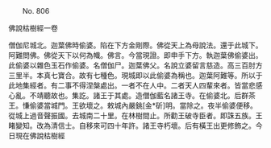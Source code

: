 ﻿　　No. 806

佛說枯樹經一卷

僧伽尼城北。迦葉佛時偷婆。陷在下方金剛際。佛從天上為母說法。還于此城下。阿難問佛。佛從天下以何為幟。佛言。今當現證。即申手下方。執迦葉佛偷婆出。此偷婆以雜色玉石作偷婆。名僧伽尸。迦葉佛父。名說立婆留言慈造。高三百肘方三里半。本真七寶合。故有七種色。現城即以此偷婆為稱也。迦葉阿難等。所以于此地集經者。有二事不得涅槃處出。一者不在人中。二者天人四輩來者。皆當悲感心亂。不靖聽故也。集訖。諸王于其處。造僧伽藍名諸王寺。在偷婆北。后群茶王。慊偷婆當城門。王欲壞之。敕城內嚴銚[金*斫]明。當除之。夜半偷婆便移。從城上過音聲振國。去城南二十里。在林樹間止。所勸王破寺臣者。即誅五族。王睹變知。改為清信士。自移來可四十年許。諸王寺朽壞。后有橫王出更修飾之。今日現在佛說枯樹經
